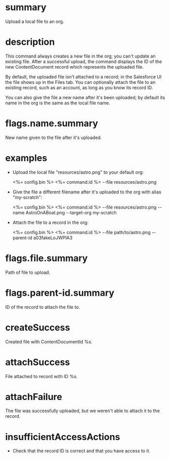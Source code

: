 # summary

Upload a local file to an org.

# description

This command always creates a new file in the org; you can't update an existing file. After a successful upload, the command displays the ID of the new ContentDocument record which represents the uploaded file.

By default, the uploaded file isn't attached to a record; in the Salesforce UI the file shows up in the Files tab. You can optionally attach the file to an existing record, such as an account, as long as you know its record ID.

You can also give the file a new name after it's been uploaded; by default its name in the org is the same as the local file name.

# flags.name.summary

New name given to the file after it's uploaded.

# examples

- Upload the local file "resources/astro.png" to your default org:

  <%= config.bin %> <%= command.id %> --file resources/astro.png

- Give the file a different filename after it's uploaded to the org with alias "my-scratch":

  <%= config.bin %> <%= command.id %> --file resources/astro.png --name AstroOnABoat.png --target-org my-scratch

- Attach the file to a record in the org:

  <%= config.bin %> <%= command.id %> --file path/to/astro.png --parent-id a03fakeLoJWPIA3

# flags.file.summary

Path of file to upload.

# flags.parent-id.summary

ID of the record to attach the file to.

# createSuccess

Created file with ContentDocumentId %s.

# attachSuccess

File attached to record with ID %s.

# attachFailure

The file was successfully uploaded, but we weren't able to attach it to the record.

# insufficientAccessActions

- Check that the record ID is correct and that you have access to it.
